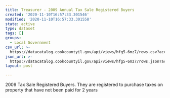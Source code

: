 ```yaml
---
title: Treasurer - 2009 Annual Tax Sale Registered Buyers
created: '2020-11-10T16:57:33.301546'
modified: '2020-11-10T16:57:33.301558'
state: active
type: dataset
tags: []
groups:
  - Local Government
csv_url: >-
  https://datacatalog.cookcountyil.gov/api/views/hfg5-6mz7/rows.csv?accessType=DOWNLOAD
json_url: >-
  https://datacatalog.cookcountyil.gov/api/views/hfg5-6mz7/rows.json?accessType=DOWNLOAD
layout: post

---
```

2009 Tax Sale Registered Buyers.  They are registered to purchase taxes on property that have not been paid for 2 years
